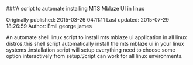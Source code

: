 ###A  script to automate  installing MTS Mblaze UI in linux

Originally published: 2015-03-26 04:11:11
Last updated: 2015-07-29 18:26:59
Author: Emil george james

An automate shell linux script to install mts mblaze ui application in  all linux distros.this shell script automatically install the mts mblaze ui in your linux systems .installation script will setup everything need to choose some option interactively from setup.Script can work for all linux environments.